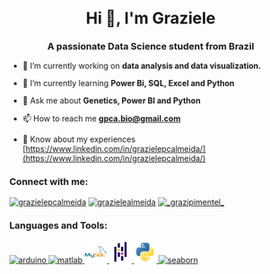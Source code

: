 <h1 align="center">Hi 👋, I'm Graziele</h1>
<h3 align="center">A passionate Data Science student from Brazil</h3>

- 🔭 I’m currently working on **data analysis and data visualization.**

- 🌱 I’m currently learning **Power Bi, SQL, Excel and Python**

- 💬 Ask me about **Genetics, Power BI and Python**

- 📫 How to reach me **gpca.bio@gmail.com**

- 📄 Know about my experiences [https://www.linkedin.com/in/grazielepcalmeida/](https://www.linkedin.com/in/grazielepcalmeida/)

<h3 align="left">Connect with me:</h3>
<p align="left">
<a href="https://linkedin.com/in/grazielepcalmeida" target="blank"><img align="center" src="https://raw.githubusercontent.com/rahuldkjain/github-profile-readme-generator/master/src/images/icons/Social/linked-in-alt.svg" alt="grazielepcalmeida" height="30" width="40" /></a>
<a href="https://kaggle.com/grazielealmeida" target="blank"><img align="center" src="https://raw.githubusercontent.com/rahuldkjain/github-profile-readme-generator/master/src/images/icons/Social/kaggle.svg" alt="grazielealmeida" height="30" width="40" /></a>
<a href="https://instagram.com/_grazipimentel_" target="blank"><img align="center" src="https://raw.githubusercontent.com/rahuldkjain/github-profile-readme-generator/master/src/images/icons/Social/instagram.svg" alt="_grazipimentel_" height="30" width="40" /></a>
</p>

<h3 align="left">Languages and Tools:</h3>
<p align="left"> <a href="https://www.arduino.cc/" target="_blank" rel="noreferrer"> <img src="https://cdn.worldvectorlogo.com/logos/arduino-1.svg" alt="arduino" width="40" height="40"/> </a> <a href="https://www.mathworks.com/" target="_blank" rel="noreferrer"> <img src="https://upload.wikimedia.org/wikipedia/commons/2/21/Matlab_Logo.png" alt="matlab" width="40" height="40"/> </a> <a href="https://www.mysql.com/" target="_blank" rel="noreferrer"> <img src="https://raw.githubusercontent.com/devicons/devicon/master/icons/mysql/mysql-original-wordmark.svg" alt="mysql" width="40" height="40"/> </a> <a href="https://pandas.pydata.org/" target="_blank" rel="noreferrer"> <img src="https://raw.githubusercontent.com/devicons/devicon/2ae2a900d2f041da66e950e4d48052658d850630/icons/pandas/pandas-original.svg" alt="pandas" width="40" height="40"/> </a> <a href="https://www.python.org" target="_blank" rel="noreferrer"> <img src="https://raw.githubusercontent.com/devicons/devicon/master/icons/python/python-original.svg" alt="python" width="40" height="40"/> </a> <a href="https://seaborn.pydata.org/" target="_blank" rel="noreferrer"> <img src="https://seaborn.pydata.org/_images/logo-mark-lightbg.svg" alt="seaborn" width="40" height="40"/> </a> </p>
